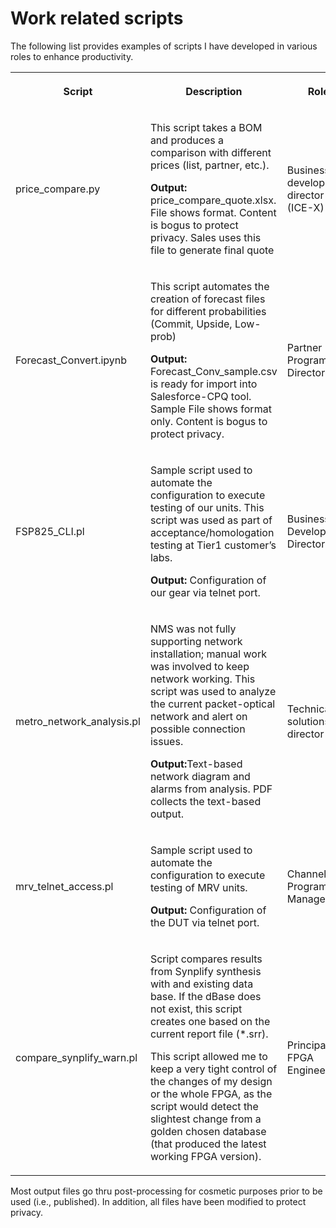 <h1> Work related scripts</h1>

<p>The following list provides examples of scripts I have developed in various roles to enhance productivity.</p>

<table>
 <tr>
  <th>
  <p>Script</p>
  </th>
  
  <th>
  <p>Description</p>
  </th>
  <th>
  <p>Role</p>
  </th>
 </tr>
 
 <tr>
  <td>
  <p>price_compare.py</p>
  </td>
  
  <td>
  <p>This script takes a BOM and produces a comparison with different prices (list, partner, etc.).</p>
  <p><b>Output:</b> price_compare_quote.xlsx. File shows format. Content is bogus to protect privacy.  Sales uses this file to generate final quote</p>  
  </td>
  <td>Business development director (ICE-X)</td>
 </tr>
 
<tr>
  <td>
  <p>Forecast_Convert.ipynb</p>
  </td>
 
  <td>
  <p>This script automates the creation of forecast files for different probabilities (Commit, Upside, Low-prob)</p>
  <p><b>Output:</b> Forecast_Conv_sample.csv is ready for import into Salesforce-CPQ tool. Sample  File shows format only. Content is bogus to protect privacy.</p>
  </td>
  <td>Partner Program Director</td>
 </tr>

<tr>
  <td>
  <p>FSP825_CLI.pl</p>
  </td>
 
  <td>
  <p>Sample script used to automate the configuration to execute testing of our units.  This script was used as part of acceptance/homologation testing at Tier1 customer’s labs.</p>
   <b>Output:</b> Configuration of our gear via telnet port.</p>
  </td>
  <td>Business Development Director</td>
 </tr>

 <tr>
  <td>
  <p>metro_network_analysis.pl</p>
  </td>
 
  <td>
  <p>NMS was not fully supporting network installation; manual work was involved to keep network working. This script was used to analyze the current packet-optical network and alert on possible connection issues.</p>
  <p><b>Output:</b>Text-based network diagram and alarms from analysis. PDF collects the text-based output.</p>
  </td>
  <td>Technical solutions director</td>
 </tr>

<tr>
  <td>
  <p>mrv_telnet_access.pl</p>
  </td>
 
  <td>
  <p>Sample script used to automate the configuration to execute testing of MRV units.</p>
  <p><b>Output:</b> Configuration of the DUT via telnet port.</p>
  </td>
  <td>Channel Program Manager</td>
 </tr>

<tr>
  <td>
  <p>compare_synplify_warn.pl</p>
  </td>
 
  <td>
  <p>Script compares results from Synplify synthesis with and existing data base. 
  If the dBase does not exist, this script creates one based on the current report file (*.srr).</p>
  <p>This script allowed me to keep a very tight control of the changes of my design or the whole FPGA, as the script would detect the slightest change from a golden chosen database (that produced the latest working FPGA version).</p>
  </td>
  <td>Principal FPGA Engineer</td>
 </tr>
 </table>

<p>Most output files go thru post-processing for cosmetic purposes prior to be used (i.e., published). In addition, all files have been
modified to protect privacy.</p>

